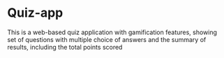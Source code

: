 # Quiz-app
This is a web-based quiz application with gamification features, showing set of questions with multiple choice of answers and the summary of results, including the total points scored
